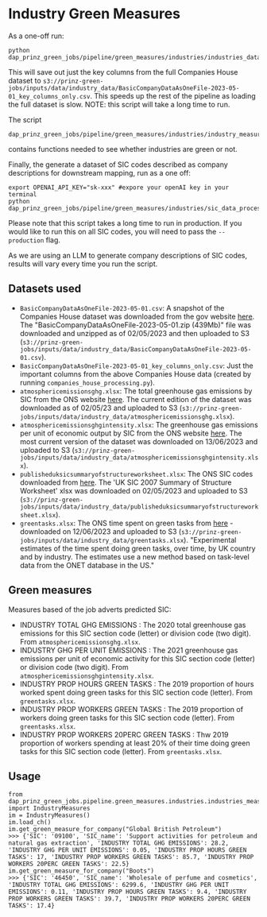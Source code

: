 # Industry Green Measures

As a one-off run:

```
python dap_prinz_green_jobs/pipeline/green_measures/industries/industries_data_processing.py
```

This will save out just the key columns from the full Companies House dataset to `s3://prinz-green-jobs/inputs/data/industry_data/BasicCompanyDataAsOneFile-2023-05-01_key_columns_only.csv`. This speeds up the rest of the pipeline as loading the full dataset is slow. NOTE: this script will take a long time to run.

The script

```
dap_prinz_green_jobs/pipeline/green_measures/industries/industry_measures_utils.py
```

contains functions needed to see whether industries are green or not.

Finally, the generate a dataset of SIC codes described as company descriptions for downstream mapping, run as a one off:

```
export OPENAI_API_KEY="sk-xxx" #expore your openAI key in your terminal
python dap_prinz_green_jobs/pipeline/green_measures/industries/sic_data_processing.py
```

Please note that this script takes a long time to run in production. If you would like to run this on all SIC codes, you will need to pass the `--production` flag.

As we are using an LLM to generate company descriptions of SIC codes, results will vary every time you run the script.

## Datasets used

- `BasicCompanyDataAsOneFile-2023-05-01.csv`: A snapshot of the Companies House dataset was downloaded from the gov website [here](http://download.companieshouse.gov.uk/en_output.html). The "BasicCompanyDataAsOneFile-2023-05-01.zip (439Mb)" file was downloaded and unzipped as of 02/05/2023 and then uploaded to S3 (`s3://prinz-green-jobs/inputs/data/industry_data/BasicCompanyDataAsOneFile-2023-05-01.csv`).
- `BasicCompanyDataAsOneFile-2023-05-01_key_columns_only.csv`: Just the important columns from the above Companies House data (created by running `companies_house_processing.py`).
- `atmosphericemissionsghg.xlsx`: The total greenhouse gas emissions by SIC from the ONS website [here](https://www.ons.gov.uk/economy/environmentalaccounts/datasets/ukenvironmentalaccountsatmosphericemissionsgreenhousegasemissionsbyeconomicsectorandgasunitedkingdom). The current edition of the dataset was downloaded as of 02/05/23 and uploaded to S3 (`s3://prinz-green-jobs/inputs/data/industry_data/atmosphericemissionsghg.xlsx`).
- `atmosphericemissionsghgintensity.xlsx`: The greenhouse gas emissions per unit of economic output by SIC from the ONS website [here](https://www.ons.gov.uk/economy/environmentalaccounts/datasets/ukenvironmentalaccountsatmosphericemissionsgreenhousegasemissionsintensitybyeconomicsectorunitedkingdom/current). The most current version of the dataset was downloaded on 13/06/2023 and uploaded to S3 (`s3://prinz-green-jobs/inputs/data/industry_data/atmosphericemissionsghgintensity.xlsx`).
- `publisheduksicsummaryofstructureworksheet.xlsx`: The ONS SIC codes downloaded from [here](https://www.ons.gov.uk/methodology/classificationsandstandards/ukstandardindustrialclassificationofeconomicactivities/uksic2007). The 'UK SIC 2007 Summary of Structure Worksheet' xlsx was downloaded on 02/05/2023 and uploaded to S3 (`s3://prinz-green-jobs/inputs/data/industry_data/publisheduksicsummaryofstructureworksheet.xlsx`).
- `greentasks.xlsx`: The ONS time spent on green tasks from [here](https://www.ons.gov.uk/economy/environmentalaccounts/datasets/timespentongreentasks) - downloaded on 12/06/2023 and uploaded to S3 (`s3://prinz-green-jobs/inputs/data/industry_data/greentasks.xlsx`). "Experimental estimates of the time spent doing green tasks, over time, by UK country and by industry. The estimates use a new method based on task-level data from the ONET database in the US."

## Green measures

Measures based of the job adverts predicted SIC:

- INDUSTRY TOTAL GHG EMISSIONS : The 2020 total greenhouse gas emissions for this SIC section code (letter) or division code (two digit). From `atmosphericemissionsghg.xlsx`.
- INDUSTRY GHG PER UNIT EMISSIONS : The 2021 greenhouse gas emissions per unit of economic activity for this SIC section code (letter) or division code (two digit). From `atmosphericemissionsghgintensity.xlsx`.
- INDUSTRY PROP HOURS GREEN TASKS : The 2019 proportion of hours worked spent doing green tasks for this SIC section code (letter). From `greentasks.xlsx`.
- INDUSTRY PROP WORKERS GREEN TASKS : The 2019 proportion of workers doing green tasks for this SIC section code (letter). From `greentasks.xlsx`.
- INDUSTRY PROP WORKERS 20PERC GREEN TASKS : Thw 2019 proportion of workers spending at least 20% of their time doing green tasks for this SIC section code (letter). From `greentasks.xlsx`.

## Usage

```
from dap_prinz_green_jobs.pipeline.green_measures.industries.industries_measures_utils import IndustryMeasures
im = IndustryMeasures()
im.load_ch()
im.get_green_measure_for_company("Global British Petroleum")
>>> {'SIC': '09100', 'SIC_name': 'Support activities for petroleum and natural gas extraction', 'INDUSTRY TOTAL GHG EMISSIONS': 28.2, 'INDUSTRY GHG PER UNIT EMISSIONS': 0.05, 'INDUSTRY PROP HOURS GREEN TASKS': 17, 'INDUSTRY PROP WORKERS GREEN TASKS': 85.7, 'INDUSTRY PROP WORKERS 20PERC GREEN TASKS': 22.5}
im.get_green_measure_for_company("Boots")
>>> {'SIC': '46450', 'SIC_name': 'Wholesale of perfume and cosmetics', 'INDUSTRY TOTAL GHG EMISSIONS': 6299.6, 'INDUSTRY GHG PER UNIT EMISSIONS': 0.11, 'INDUSTRY PROP HOURS GREEN TASKS': 9.4, 'INDUSTRY PROP WORKERS GREEN TASKS': 39.7, 'INDUSTRY PROP WORKERS 20PERC GREEN TASKS': 17.4}
```
